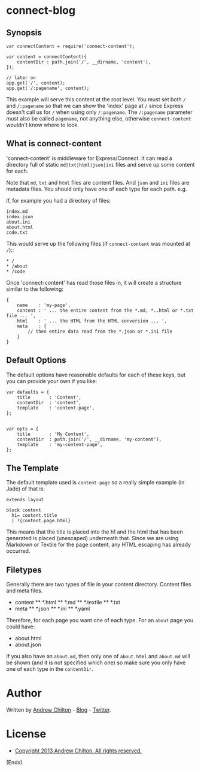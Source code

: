 # connect-blog #

## Synopsis ##

```
var connectContent = require('connect-content');

var content = connectContent({
    contentDir : path.join('/', __dirname, 'content'),
});

// later on
app.get('/', content);
app.get('/:pagename', content);
```

This example will serve this content at the root level. You must set both `/` and `/:pagename` so that we can show
the 'index' page at `/` since Express doesn't call us for `/` when using only `/:pagename`.  The `/:pagename`
parameter must also be called `pagename`, not anything else, otherwise `connect-content` wouldn't know where to look.

## What is connect-content ##

'connect-content' is middleware for Express/Connect. It can read a directory full of static `md|txt|html|json|ini`
files and serve up some content for each.

Note that `md`, `txt` and `html` files are content files. And `json` and `ini` files are metadata
files. You should only have one of each type for each path. e.g.

If, for example you had a directory of files:

```
index.md
index.json
about.ini
about.html
code.txt
```

This would serve up the following files (if `connect-content` was mounted at `/`)::

```
* /
* /about
* /code
```

Once 'connect-content' has read those files in, it will create a structure similar to the following:

```
{
    name    : 'my-page',
    content : ' ... the entire content from the *.md, *..html or *.txt file ... ',
    html    : ' ... the HTML from the HTML conversion ... ',
    meta    : {
        // then entire data read from the *.json or *.ini file
    }
}
```

## Default Options ##

The default options have reasonable defaults for each of these keys, but you can provide your own if you like:

```
var defaults = {
    title       : 'Content',
    contentDir  : 'content',
    template    : 'content-page',
};


var opts = {
    title       : 'My Content',
    contentDir  : path.join('/', __dirname, 'my-content'),
    template    : 'my-content-page',
};
```

## The Template ##

The default template used is `content-page` so a really simple example (in Jade) of that is:

```
extends layout

block content
  h1= content.title
  | !{content.page.html}
```

This means that the title is placed into the h1 and the html that has been generated is placed (unescaped) underneath
that. Since we are using Markdown or Textile for the page content, any HTML escaping has already occurred.

## Filetypes ##

Generally there are two types of file in your content directory. Content files and meta files.

* content
** *.html
** *.md
** *.textile
** *.txt
* meta
** *.json
** *.ini
** *.yaml

Therefore, for each page you want one of each type. For an `about` page you could have:

* about.html
* about.json

If you also have an `about.md`, then only one of `about.html` and `about.md` will be shown (and it is not specified
which one) so make sure you only have one of each type in the `contentDir`.

# Author #

Written by [Andrew Chilton](http://chilts.org/) - [Blog](http://chilts.org/blog/) - [Twitter](https://twitter.com/andychilton).

# License #

* [Copyright 2013 Andrew Chilton.  All rights reserved.](http://chilts.mit-license.org/2013/)

(Ends)
